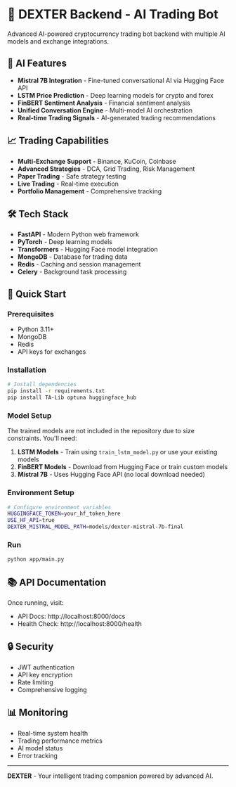 # 🚀 DEXTER Backend - AI Trading Bot

Advanced AI-powered cryptocurrency trading bot backend with multiple AI models and exchange integrations.

## 🧠 AI Features

- **Mistral 7B Integration** - Fine-tuned conversational AI via Hugging Face API
- **LSTM Price Prediction** - Deep learning models for crypto and forex
- **FinBERT Sentiment Analysis** - Financial sentiment analysis
- **Unified Conversation Engine** - Multi-model AI orchestration
- **Real-time Trading Signals** - AI-generated trading recommendations

## 📈 Trading Capabilities

- **Multi-Exchange Support** - Binance, KuCoin, Coinbase
- **Advanced Strategies** - DCA, Grid Trading, Risk Management
- **Paper Trading** - Safe strategy testing
- **Live Trading** - Real-time execution
- **Portfolio Management** - Comprehensive tracking

## 🛠️ Tech Stack

- **FastAPI** - Modern Python web framework
- **PyTorch** - Deep learning models
- **Transformers** - Hugging Face model integration
- **MongoDB** - Database for trading data
- **Redis** - Caching and session management
- **Celery** - Background task processing

## 🚀 Quick Start

### Prerequisites

- Python 3.11+
- MongoDB
- Redis
- API keys for exchanges

### Installation

```bash
# Install dependencies
pip install -r requirements.txt
pip install TA-Lib optuna huggingface_hub
```

### Model Setup

The trained models are not included in the repository due to size constraints. You'll need:

1. **LSTM Models** - Train using `train_lstm_model.py` or use your existing models
2. **FinBERT Models** - Download from Hugging Face or train custom models
3. **Mistral 7B** - Uses Hugging Face API (no local download needed)

### Environment Setup

```bash
# Configure environment variables
HUGGINGFACE_TOKEN=your_hf_token_here
USE_HF_API=true
DEXTER_MISTRAL_MODEL_PATH=models/dexter-mistral-7b-final
```

### Run

```bash
python app/main.py
```

## 📚 API Documentation

Once running, visit:
- API Docs: http://localhost:8000/docs
- Health Check: http://localhost:8000/health

## 🔒 Security

- JWT authentication
- API key encryption
- Rate limiting
- Comprehensive logging

## 📊 Monitoring

- Real-time system health
- Trading performance metrics
- AI model status
- Error tracking

---

**DEXTER** - Your intelligent trading companion powered by advanced AI.
